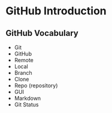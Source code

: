 # GitHub Introduction

## GitHub Vocabulary
- Git
- GitHub
- Remote
- Local
- Branch
- Clone
- Repo (repository)
- GUI
- Markdown
- Git Status

